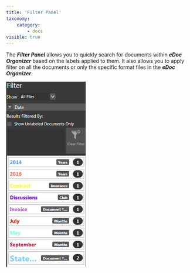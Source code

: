 ```yaml
---
title: 'Filter Panel'
taxonomy:
    category:
        - docs
visible: true
---
```


The _**Filter Panel**_ allows you to quickly search for documents within _**eDoc Organizer**_ based on the labels applied to them. It also allows you to apply filter on all the documents or only the specific format files in the _**eDoc Organizer**_.

![](2018-03-24_12h55_12.png)